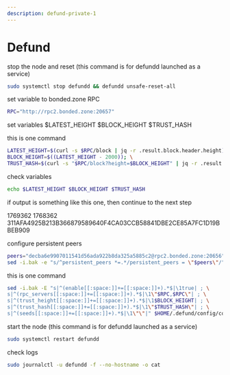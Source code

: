 ```yaml
---
description: defund-private-1
---
```


# Defund

stop the node and reset (this command is for defundd launched as a service)

```bash
sudo systemctl stop defundd && defundd unsafe-reset-all
```

set variable to bonded.zone RPC

```bash
RPC="http://rpc2.bonded.zone:20657"
```

set variables $LATEST\_HEIGHT $BLOCK\_HEIGHT $TRUST\_HASH

this is one command

```bash
LATEST_HEIGHT=$(curl -s $RPC/block | jq -r .result.block.header.height); \
BLOCK_HEIGHT=$((LATEST_HEIGHT - 2000)); \
TRUST_HASH=$(curl -s "$RPC/block?height=$BLOCK_HEIGHT" | jq -r .result.block_id.hash)
```

check variables

```bash
echo $LATEST_HEIGHT $BLOCK_HEIGHT $TRUST_HASH
```

if output is something like this one, then continue to the next step

1769362 1768362 311AFA4925B213B366879589640F4CA03CCB58841DBE2CE85A7FC1D19BBEB909

configure persistent peers

```bash
peers="decba6e9907011541d56ada922b8da325a5885c2@rpc2.bonded.zone:20656"
sed -i.bak -e "s/^persistent_peers *=.*/persistent_peers = \"$peers\"/" $HOME/.defund/config/config.toml
```

this is one command

```bash
sed -i.bak -E "s|^(enable[[:space:]]+=[[:space:]]+).*$|\1true| ; \
s|^(rpc_servers[[:space:]]+=[[:space:]]+).*$|\1\"$RPC,$RPC\"| ; \
s|^(trust_height[[:space:]]+=[[:space:]]+).*$|\1$BLOCK_HEIGHT| ; \
s|^(trust_hash[[:space:]]+=[[:space:]]+).*$|\1\"$TRUST_HASH\"| ; \
s|^(seeds[[:space:]]+=[[:space:]]+).*$|\1\"\"|" $HOME/.defund/config/config.toml
```

start the node (this command is for defundd launched as a service)

```bash
sudo systemctl restart defundd
```

check logs

```bash
sudo journalctl -u defundd -f --no-hostname -o cat
```
